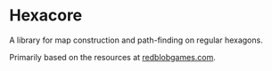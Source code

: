 
# Hexacore

A library for map construction and path-finding on regular hexagons.

Primarily based on the resources at [redblobgames.com](https://www.redblobgames.com/grids/hexagons/).

